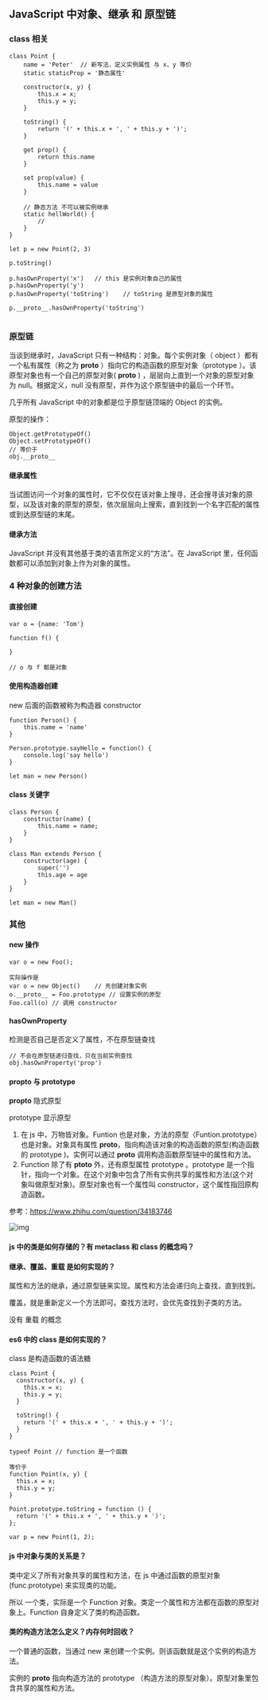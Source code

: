 ## JavaScript 中对象、继承 和 原型链

### class 相关

```
class Point {
    name = 'Peter'  // 新写法，定义实例属性 与 x、y 等价
    static staticProp = '静态属性'

    constructor(x, y) {
        this.x = x;
        this.y = y;
    }

    toString() {
        return '(' + this.x + ', ' + this.y + ')';
    }

    get prop() {
        return this.name
    }

    set prop(value) {
        this.name = value
    }

    // 静态方法 不可以被实例继承
    static hellWorld() {
        //
    }
}

let p = new Point(2, 3)

p.toString()

p.hasOwnProperty('x')   // this 是实例对象自己的属性
p.hasOwnProperty('y')
p.hasOwnProperty('toString')    // toString 是原型对象的属性

p.__proto__.hasOwnProperty('toString')


```

### 原型链

当谈到继承时，JavaScript 只有一种结构：对象。每个实例对象（ object ）都有一个私有属性（称之为 __proto__ ）指向它的构造函数的原型对象（prototype ）。该原型对象也有一个自己的原型对象( __proto__ ) ，层层向上直到一个对象的原型对象为 null。根据定义，null 没有原型，并作为这个原型链中的最后一个环节。

几乎所有 JavaScript 中的对象都是位于原型链顶端的 Object 的实例。

原型的操作：
```
Object.getPrototypeOf()
Object.setPrototypeOf()
// 等价于 
obj.__proto__ 

```

#### 继承属性

当试图访问一个对象的属性时，它不仅仅在该对象上搜寻，还会搜寻该对象的原型，以及该对象的原型的原型，依次层层向上搜索，直到找到一个名字匹配的属性或到达原型链的末尾。




#### 继承方法

JavaScript 并没有其他基于类的语言所定义的“方法”。在 JavaScript 里，任何函数都可以添加到对象上作为对象的属性。



### 4 种对象的创建方法

#### 直接创建

```
var o = {name: 'Tom'}

function f() {

}

// o 与 f 都是对象
```

#### 使用构造器创建

new 后面的函数被称为构造器 constructor 

```
function Person() {
    this.name = 'name'
}

Person.prototype.sayHello = function() {
    console.log('say hello')    
}

let man = new Person()
```

#### class 关键字

```
class Person {
    constructor(name) {
        this.name = name;
    }
}

class Man extends Person {
    constructor(age) {
        super('')
        this.age = age
    }
}

let man = new Man()
```


### 其他

#### new 操作
```
var o = new Foo();

实际操作是
var o = new Object()    // 先创建对象实例
o.__proto__ = Foo.prototype // 设置实例的原型
Foo.call(o) // 调用 constructor
```

#### hasOwnProperty

检测是否自己是否定义了属性，不在原型链查找

```
// 不会在原型链递归查找，只在当前实例查找
obj.hasOwnProperty('prop') 
```

#### __propto__ 与 prototype

__propto__ 隐式原型

prototype 显示原型

1. 在 js 中，万物皆对象。Funtion 也是对象，方法的原型（Funtion.prototype）也是对象。对象具有属性 __proto__，指向构造该对象的构造函数的原型(构造函数的 prototype )。实例可以通过 __proto__ 调用构造函数原型链中的属性和方法。
2. Function 除了有 __ptoto__ 外，还有原型属性 prototype 。prototype 是一个指针，指向一个对象。在这个对象中包含了所有实例共享的属性和方法(这个对象叫做原型对象)。原型对象也有一个属性叫 constructor，这个属性指回原构造函数。

参考：https://www.zhihu.com/question/34183746

![img](/asserts/img/e83bca5f1d1e6bf359d1f75727968c11_hd.jpg)


#### js 中的类是如何存储的？有 metaclass 和 class 的概念吗？

#### 继承、覆盖、重载 是如何实现的？

属性和方法的继承，通过原型链来实现。属性和方法会递归向上查找，直到找到。

覆盖，就是重新定义一个方法即可。查找方法时，会优先查找到子类的方法。

没有 重载 的概念

#### es6 中的 class 是如何实现的？

class 是构造函数的语法糖

```
class Point {
  constructor(x, y) {
    this.x = x;
    this.y = y;
  }

  toString() {
    return '(' + this.x + ', ' + this.y + ')';
  }
}

typeof Point // function 是一个函数

等价于
function Point(x, y) {
  this.x = x;
  this.y = y;
}

Point.prototype.toString = function () {
  return '(' + this.x + ', ' + this.y + ')';
};

var p = new Point(1, 2);
```

#### js 中对象与类的关系是？

类中定义了所有对象共享的属性和方法，在 js 中通过函数的原型对象 (func.prototype) 来实现类的功能。

所以 一个类，实际是一个 Function 对象。类定一个属性和方法都在函数的原型对象上。Function 自身定义了类的构造函数。

#### 类的构造方法怎么定义？内存何时回收？

一个普通的函数，当通过 new 来创建一个实例。则该函数就是这个实例的构造方法。

实例的 __proto__ 指向构造方法的 prototype （构造方法的原型对象）。原型对象里包含共享的属性和方法。






